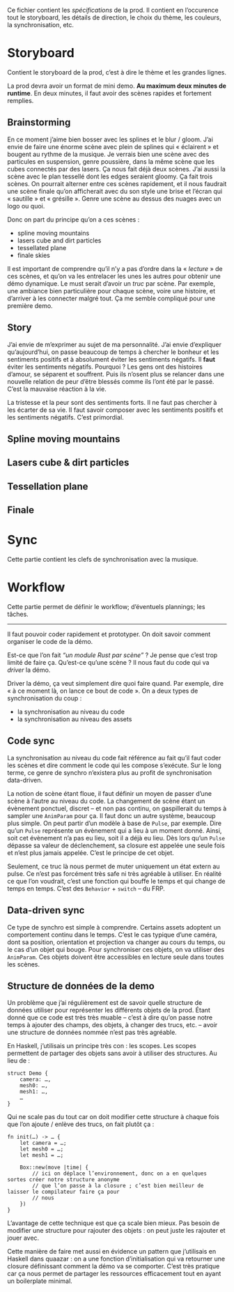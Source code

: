 Ce fichier contient les *spécifications* de la prod. Il contient en l’occurence tout le storyboard,
les détails de direction, le choix du thème, les couleurs, la synchronisation, etc.

# Storyboard

Contient le storyboard de la prod, c’est à dire le thème et les grandes lignes.

La prod devra avoir un format de mini demo. **Au maximum deux minutes de runtime**. En deux minutes,
il faut avoir des scènes rapides et fortement remplies.

## Brainstorming

En ce moment j’aime bien bosser avec les splines et le blur / gloom. J’ai envie de faire une énorme
scène avec plein de splines qui « éclairent » et bougent au rythme de la musique. Je verrais bien
une scène avec des particules en suspension, genre poussière, dans la même scène que les cubes
connectés par des lasers. Ça nous fait déjà deux scènes. J’ai aussi la scène avec le plan tessellé
dont les edges seraient gloomy. Ça fait trois scènes. On pourrait alterner entre ces scènes
rapidement, et il nous faudrait une scène finale qu’on afficherait avec du son style une brise et
l’écran qui « sautille » et « grésille ». Genre une scène au dessus des nuages avec un logo ou quoi.

Donc on part du principe qu’on a ces scènes :

- spline moving mountains
- lasers cube and dirt particles
- tessellated plane
- finale skies

Il est important de comprendre qu’il n’y a pas d’ordre dans la « *lecture* » de ces scènes, et qu’on
va les entrelacer les unes les autres pour obtenir une démo dynamique. Le must serait d’avoir un
*truc* par scène. Par exemple, une ambiance bien particulière pour chaque scène, voire une histoire,
et d’arriver à les connecter malgré tout. Ça me semble compliqué pour une première demo.

## Story

J’ai envie de m’exprimer au sujet de ma personnalité. J’ai envie d’expliquer qu’aujourd’hui, on
passe beaucoup de temps à chercher le bonheur et les sentiments positifs et à absolument éviter les
sentiments négatifs. Il **faut** éviter les sentiments négatifs. Pourquoi ? Les gens ont des
histoires d’amour, se séparent et souffrent. Puis ils n’osent plus se relancer dans une nouvelle
relation de peur d’être blessés comme ils l’ont été par le passé. C’est la mauvaise réaction à la
vie.

La tristesse et la peur sont des sentiments forts. Il ne faut pas chercher à les écarter de sa vie.
Il faut savoir composer avec les sentiments positifs et les sentiments négatifs. C’est primordial.

## Spline moving mountains

## Lasers cube & dirt particles

## Tessellation plane

## Finale

# Sync

Cette partie contient les clefs de synchronisation avec la musique.

# Workflow 

Cette partie permet de définir le workflow; d’éventuels plannings; les tâches.

---

Il faut pouvoir coder rapidement et prototyper. On doit savoir comment organiser le code de la démo.

Est-ce que l’on fait *“un module Rust par scène”* ? Je pense que c’est trop limité de faire ça.
Qu’est-ce qu’une scène ? Il nous faut du code qui va *driver* la démo.

Driver la démo, ça veut simplement dire quoi faire quand. Par exemple, dire « à ce moment là, on
lance ce bout de code ». On a deux types de synchronisation du coup :

- la synchronisation au niveau du code
- la synchronisation au niveau des assets

## Code sync

La synchronisation au niveau du code fait référence au fait qu’il faut coder les scènes et dire
comment le code qui les compose s’exécute. Sur le long terme, ce genre de synchro n’existera plus
au profit de synchronisation data-driven.

La notion de scène étant floue, il faut définir un moyen de passer d’une scène à l’autre au niveau
du code. La changement de scène étant un évènement ponctuel, discret – et non pas continu, on
gaspillerait du temps à sampler une `AnimParam` pour ça. Il faut donc un autre système, beaucoup
plus simple. On peut partir d’un modèle à base de `Pulse`, par exemple. Dire qu’un `Pulse`
représente un évènement qui a lieu à un moment donné. Ainsi, soit cet évènement n’a pas eu lieu, soit
il a déjà eu lieu. Dès lors qu’un `Pulse` dépasse sa valeur de déclenchement, sa closure est appelée
une seule fois et n’est plus jamais appelée. C’est le principe de cet objet.

Seulement, ce truc là nous permet de muter uniquement un état extern au pulse. Ce n’est pas
forcément très safe ni très agréable à utiliser. En réalité ce que l’on voudrait, c’est une fonction
qui bouffe le temps et qui change de temps en temps. C’est des `Behavior` + `switch` – du FRP.

## Data-driven sync

Ce type de synchro est simple à comprendre. Certains assets adoptent un comportement continu dans
le temps. C’est le cas typique d’une caméra, dont sa position, orientation et projection va changer
au cours du temps, ou le cas d’un objet qui bouge. Pour synchroniser ces objets, on va utiliser
des `AnimParam`. Ces objets doivent être accessibles en lecture seule dans toutes les scènes.

## Structure de données de la demo

Un problème que j’ai régulièrement est de savoir quelle structure de données utiliser pour
représenter les différents objets de la prod. Étant donné que ce code est très très muable – c’est à
dire qu’on passe notre temps à ajouter des champs, des objets, à changer des trucs, etc. – avoir
une structure de données nommée n’est pas très agréable.

En Haskell, j’utilisais un principe très con : les scopes. Les scopes permettent de partager des
objets sans avoir à utiliser des structures. Au lieu de :

```
struct Demo {
	camera: …,
	mesh0: …,
	mesh1: …,
	…
}
```

Qui ne scale pas du tout car on doit modifier cette structure à chaque fois que l’on ajoute / enlève
des trucs, on fait plutôt ça :

```
fn init(…) -> … {
	let camera = …;
	let mesh0 = …;
	let mesh1 = …;

	Box::new(move |time| {
		// ici on déplace l’environnement, donc on a en quelques sortes créer notre structure anonyme
		// que l’on passe à la closure ; c’est bien meilleur de laisser le compilateur faire ça pour
		// nous
	})
}
```

L’avantage de cette technique est que ça scale bien mieux. Pas besoin de modifier une structure
pour rajouter des objets : on peut juste les rajouter et jouer avec.

Cette manière de faire met aussi en évidence un pattern que j’utilisais en Haskell dans quaazar : on
a une fonction d’initialisation qui va retourner une closure définissant comment la démo va se
comporter. C’est très pratique car ça nous permet de partager les ressources efficacement tout en
ayant un boilerplate minimal.

